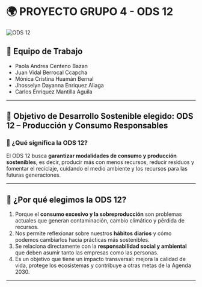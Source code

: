 # 🌍 PROYECTO GRUPO 4 - ODS 12 

![ODS 12](https://www.industriales.upm.es/wp-content/uploads/2023/02/ODS-12-e1675346840416-1024x495.jpg)

## 👥 Equipo de Trabajo
- Paola Andrea Centeno Bazan  
- Juan Vidal Berrocal Ccapcha  
- Mónica Cristina Huamán Bernal  
- Jhosselyn Dayanna Enriquez Aliaga  
- Carlos Enriquez Mantilla Aguila  

---

## 🎯 Objetivo de Desarrollo Sostenible elegido: **ODS 12 – Producción y Consumo Responsables**

### 📌 ¿Qué significa la ODS 12?
El ODS 12 busca **garantizar modalidades de consumo y producción sostenibles**, es decir, producir más con menos recursos, reducir residuos y fomentar el reciclaje, cuidando el medio ambiente y los recursos para las futuras generaciones.  

---

## 🤔 ¿Por qué elegimos la ODS 12?
1. Porque el **consumo excesivo y la sobreproducción** son problemas actuales que generan contaminación, cambio climático y pérdida de recursos.  
2. Nos permite reflexionar sobre nuestros **hábitos diarios** y cómo podemos cambiarlos hacia prácticas más sostenibles.  
3. Se relaciona directamente con la **responsabilidad social y ambiental** que deben asumir tanto las empresas como las personas.  
4. Es un objetivo que tiene un impacto transversal: mejora la calidad de vida, protege los ecosistemas y contribuye a otras metas de la Agenda 2030.  

---


